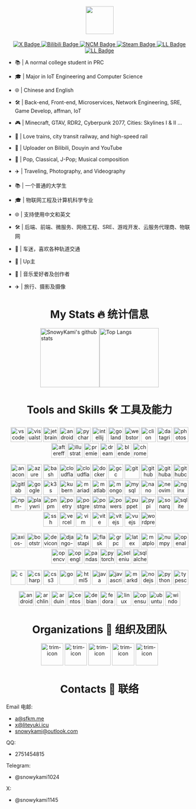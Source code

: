 <div id="header" align="center">
  <h1><img src="https://readme-typing-svg.herokuapp.com?font=&pause=1000&color=445d69&random=false&width=435&lines=Hi%2C+This+is+SnowyKami" height="75px"/></h1>
  <div id="badges">
    <a href="https://x.com/snowykami1145" target="_blank">
      <img src="https://img.shields.io/badge/X-blue?style=for-the-badge&logo=x&logoColor=white" alt="X Badge"/>
    </a>
    <a href="https://space.bilibili.com/233938750" target="_blank">
      <img src="https://img.shields.io/badge/Bilibili-pink?style=for-the-badge&logo=bilibili&logoColor=black" alt="Bilibili Badge"/>
    </a>
    <a href="https://music.163.com/#/artist?id=46413018" target="_blank">
      <img src="https://img.shields.io/badge/NCM-red?style=for-the-badge&logo=neteasecloudmusic&logoColor=black" alt="NCM Badge"/>
    </a>
    <a href="https://steamcommunity.com/id/sfkm" target="_blank">
      <img src="https://img.shields.io/badge/Steam-black?style=for-the-badge&logo=steam&logoColor=white" alt="Steam Badge"/>
    </a>
    <a href="https://lab.liteyuki.icu/?author=1" target="_blank">
      <img src="https://img.shields.io/badge/LiteyukiLab-blue?style=for-the-badge&logoColor=white" alt="LL Badge"/>
    </a>
<a href="https://gitee.com/snowykami" target="_blank">
      <img src="https://img.shields.io/badge/Gitee-blue?style=for-the-badge&logo=gitee&logoColor=white" alt="LL Badge"/>
    </a>
  </div>
</div>

- 📚 | A normal college student in PRC
- 🎓 | Major in IoT Engineering and Computer Science
- 🌐 | Chinese and English
- 🛠️ | Back-end, Front-end, Microservices, Network Engineering, SRE, Game Develop, affman, IoT
- 🎮 | Minecraft, GTAV, RDR2, Cyberpunk 2077, Cities: Skylines I & II ...
- 🚄 | Love trains, city transit railway, and high-speed rail
- 🎥 | Uploader on Bilibili, Douyin and YouTube
- 🎵 | Pop, Classical, J-Pop; Musical composition
- ✈️ | Traveling, Photography, and Videography


- 📚 | 一个普通的大学生
- 🎓 | 物联网工程及计算机科学专业
- 🌐 | 支持使用中文和英文
- 🛠️ | 后端、前端、微服务、网络工程、SRE、游戏开发、云服务代理商、物联网
- 🚄 | 车迷，喜欢各种轨道交通
- 🎥 | Up主
- 🎵 | 音乐爱好者及创作者
- ✈️ | 旅行、摄影及摄像
  
<div id="header" align="center">
  <h1>My Stats 🔥 统计信息</h1>
</div>

<div style="display: flex; align-items: stretch; justify-content: center;">
  <img src="https://gs.sfkm.me/api?username=snowykami&theme=liteyuki_gradient&show_icons=true&include_all_commits=true&locale=cn" alt="SnowyKami's github stats" height="160px" />
  <img src="https://gs.sfkm.me/api/top-langs/?username=snowykami&layout=compact&theme=liteyuki_gradient&hide_border=true&locale=cn" alt="Top Langs" height="160px" />
</div>

[//]: # ()

<div id="header" align="center">
  <h1>Tools and Skills 🛠️ 工具及能力</h1>
</div>

<p align='center'>
<img src='https://cdn.jsdelivr.net/gh/devicons/devicon/icons/vscode/vscode-original.svg' alt='vscode' width='40px' height='40px' />
<img src='https://cdn.jsdelivr.net/gh/devicons/devicon/icons/visualstudio/visualstudio-original.svg' alt='visualstudio' width='40px' height='40px' />
<img src='https://cdn.jsdelivr.net/gh/devicons/devicon/icons/jetbrains/jetbrains-original.svg' alt='jetbrains' width='40px' height='40px' />
<img src='https://cdn.jsdelivr.net/gh/devicons/devicon/icons/androidstudio/androidstudio-original.svg' alt='androidstudio' width='40px' height='40px' />
<img src='https://cdn.jsdelivr.net/gh/devicons/devicon/icons/pycharm/pycharm-original.svg' alt='pycharm' width='40px' height='40px' />
<img src='https://cdn.jsdelivr.net/gh/devicons/devicon/icons/intellij/intellij-original.svg' alt='intellij' width='40px' height='40px' />
<img src='https://cdn.jsdelivr.net/gh/devicons/devicon/icons/goland/goland-original.svg' alt='goland' width='40px' height='40px' />
<img src='https://cdn.jsdelivr.net/gh/devicons/devicon/icons/webstorm/webstorm-original.svg' alt='webstorm' width='40px' height='40px' />
<img src='https://cdn.jsdelivr.net/gh/devicons/devicon/icons/clion/clion-original.svg' alt='clion' width='40px' height='40px' />
<img src='https://cdn.jsdelivr.net/gh/devicons/devicon/icons/datagrip/datagrip-original.svg' alt='datagrip' width='40px' height='40px' />
<img src='https://cdn.jsdelivr.net/gh/devicons/devicon/icons/photoshop/photoshop-original.svg' alt='photoshop' width='40px' height='40px' />
<img src='https://cdn.jsdelivr.net/gh/devicons/devicon/icons/aftereffects/aftereffects-original.svg' alt='aftereffects' width='40px' height='40px' />
<img src='https://cdn.jsdelivr.net/gh/devicons/devicon/icons/illustrator/illustrator-plain.svg' alt='illustrator-plain' width='40px' height='40px' />
<img src='https://cdn.jsdelivr.net/gh/devicons/devicon/icons/premierepro/premierepro-original.svg' alt='premierepro' width='40px' height='40px' />
<img src='https://cdn.jsdelivr.net/gh/devicons/devicon/icons/dreamweaver/dreamweaver-original.svg' alt='dreamweaver' width='40px' height='40px' />
<img src='https://cdn.jsdelivr.net/gh/devicons/devicon/icons/blender/blender-original.svg' alt='blender' width='40px' height='40px' />
<img src='https://cdn.jsdelivr.net/gh/devicons/devicon/icons/chrome/chrome-original.svg' alt='chrome' width='40px' height='40px' />
</p>


<p align='center'>
<img src='https://cdn.jsdelivr.net/gh/devicons/devicon/icons/anaconda/anaconda-original.svg' alt='anaconda' width='40px' height='40px' />
<img src='https://cdn.jsdelivr.net/gh/devicons/devicon/icons/azure/azure-original.svg' alt='azure' width='40px' height='40px' />
<img src='https://cdn.jsdelivr.net/gh/devicons/devicon/icons/bash/bash-original.svg' alt='bash' width='40px' height='40px' />
<img src='https://cdn.jsdelivr.net/gh/devicons/devicon/icons/cloudflare/cloudflare-original.svg' alt='cloudflare' width='40px' height='40px' />
<img src='https://cdn.jsdelivr.net/gh/devicons/devicon/icons/cloudflareworkers/cloudflareworkers-original.svg' alt='cloudflareworkers' width='40px' height='40px' />
<img src='https://cdn.jsdelivr.net/gh/devicons/devicon/icons/docker/docker-original.svg' alt='docker' width='40px' height='40px' />
<img src='https://cdn.jsdelivr.net/gh/devicons/devicon/icons/gcc/gcc-original.svg' alt='gcc' width='40px' height='40px' />
<img src='https://cdn.jsdelivr.net/gh/devicons/devicon/icons/git/git-original.svg' alt='git' width='40px' height='40px' />
<img src='https://cdn.jsdelivr.net/gh/devicons/devicon/icons/github/github-original.svg' alt='github' width='40px' height='40px' />
<img src='https://cdn.jsdelivr.net/gh/devicons/devicon/icons/githubactions/githubactions-original.svg' alt='githubactions' width='40px' height='40px' />
<img src='https://cdn.jsdelivr.net/gh/devicons/devicon/icons/githubcodespaces/githubcodespaces-original.svg' alt='githubcodespaces' width='40px' height='40px' />
<img src='https://cdn.jsdelivr.net/gh/devicons/devicon/icons/gitlab/gitlab-original.svg' alt='gitlab' width='40px' height='40px' />
<img src='https://cdn.jsdelivr.net/gh/devicons/devicon/icons/googlecloud/googlecloud-original.svg' alt='googlecloud' width='40px' height='40px' />
<img src='https://cdn.jsdelivr.net/gh/devicons/devicon/icons/k3s/k3s-original.svg' alt='k3s' width='40px' height='40px' />
<img src='https://cdn.jsdelivr.net/gh/devicons/devicon/icons/kubernetes/kubernetes-original.svg' alt='kubernetes' width='40px' height='40px' />
<img src='https://cdn.jsdelivr.net/gh/devicons/devicon/icons/mariadb/mariadb-original.svg' alt='mariadb' width='40px' height='40px' />
<img src='https://cdn.jsdelivr.net/gh/devicons/devicon/icons/matlab/matlab-original.svg' alt='matlab' width='40px' height='40px' />
<img src='https://cdn.jsdelivr.net/gh/devicons/devicon/icons/mongodb/mongodb-original.svg' alt='mongodb' width='40px' height='40px' />
<img src='https://cdn.jsdelivr.net/gh/devicons/devicon/icons/mysql/mysql-original.svg' alt='mysql' width='40px' height='40px' />
<img src='https://cdn.jsdelivr.net/gh/devicons/devicon/icons/nano/nano-original.svg' alt='nano' width='40px' height='40px' />
<img src='https://cdn.jsdelivr.net/gh/devicons/devicon/icons/neovim/neovim-original.svg' alt='neovim' width='40px' height='40px' />
<img src='https://cdn.jsdelivr.net/gh/devicons/devicon/icons/nginx/nginx-original.svg' alt='nginx' width='40px' height='40px' />
<img src='https://cdn.jsdelivr.net/gh/devicons/devicon/icons/npm/npm-original-wordmark.svg' alt='npm-original-wordmark' width='40px' height='40px' />
<img src='https://cdn.jsdelivr.net/gh/devicons/devicon/icons/playwright/playwright-original.svg' alt='playwright' width='40px' height='40px' />
<img src='https://cdn.jsdelivr.net/gh/devicons/devicon/icons/pnpm/pnpm-original.svg' alt='pnpm' width='40px' height='40px' />
<img src='https://cdn.jsdelivr.net/gh/devicons/devicon/icons/poetry/poetry-original.svg' alt='poetry' width='40px' height='40px' />
<img src='https://cdn.jsdelivr.net/gh/devicons/devicon/icons/postgresql/postgresql-original.svg' alt='postgresql' width='40px' height='40px' />
<img src='https://cdn.jsdelivr.net/gh/devicons/devicon/icons/postman/postman-original.svg' alt='postman' width='40px' height='40px' />
<img src='https://cdn.jsdelivr.net/gh/devicons/devicon/icons/powershell/powershell-original.svg' alt='powershell' width='40px' height='40px' />
<img src='https://cdn.jsdelivr.net/gh/devicons/devicon/icons/puppeteer/puppeteer-original.svg' alt='puppeteer' width='40px' height='40px' />
<img src='https://cdn.jsdelivr.net/gh/devicons/devicon/icons/pypi/pypi-original.svg' alt='pypi' width='40px' height='40px' />
<img src='https://cdn.jsdelivr.net/gh/devicons/devicon/icons/sonarqube/sonarqube-original.svg' alt='sonarqube' width='40px' height='40px' />
<img src='https://cdn.jsdelivr.net/gh/devicons/devicon/icons/sqlite/sqlite-original.svg' alt='sqlite' width='40px' height='40px' />
<img src='https://cdn.jsdelivr.net/gh/devicons/devicon/icons/ssh/ssh-original.svg' alt='ssh' width='40px' height='40px' />
<img src='https://cdn.jsdelivr.net/gh/devicons/devicon/icons/vercel/vercel-original.svg' alt='vercel' width='40px' height='40px' />
<img src='https://cdn.jsdelivr.net/gh/devicons/devicon/icons/vim/vim-original.svg' alt='vim' width='40px' height='40px' />
<img src='https://cdn.jsdelivr.net/gh/devicons/devicon/icons/vite/vite-original.svg' alt='vite' width='40px' height='40px' />
<img src='https://cdn.jsdelivr.net/gh/devicons/devicon/icons/vitejs/vitejs-original.svg' alt='vitejs' width='40px' height='40px' />
<img src='https://cdn.jsdelivr.net/gh/devicons/devicon/icons/vuejs/vuejs-original.svg' alt='vuejs' width='40px' height='40px' />
<img src='https://cdn.jsdelivr.net/gh/devicons/devicon/icons/wordpress/wordpress-original.svg' alt='wordpress' width='40px' height='40px' />
</p>


<p align='center'>
<img src='https://cdn.jsdelivr.net/gh/devicons/devicon/icons/axios/axios-plain.svg' alt='axios-plain' width='40px' height='40px' />
<img src='https://cdn.jsdelivr.net/gh/devicons/devicon/icons/bootstrap/bootstrap-original.svg' alt='bootstrap' width='40px' height='40px' />
<img src='https://cdn.jsdelivr.net/gh/devicons/devicon/icons/devicon/devicon-original.svg' alt='devicon' width='40px' height='40px' />
<img src='https://cdn.jsdelivr.net/gh/devicons/devicon/icons/django/django-plain.svg' alt='django-plain' width='40px' height='40px' />
<img src='https://cdn.jsdelivr.net/gh/devicons/devicon/icons/fastapi/fastapi-original.svg' alt='fastapi' width='40px' height='40px' />
<img src='https://cdn.jsdelivr.net/gh/devicons/devicon/icons/flask/flask-original.svg' alt='flask' width='40px' height='40px' />
<img src='https://cdn.jsdelivr.net/gh/devicons/devicon/icons/grpc/grpc-original.svg' alt='grpc' width='40px' height='40px' />
<img src='https://cdn.jsdelivr.net/gh/devicons/devicon/icons/latex/latex-original.svg' alt='latex' width='40px' height='40px' />
<img src='https://cdn.jsdelivr.net/gh/devicons/devicon/icons/matplotlib/matplotlib-original.svg' alt='matplotlib' width='40px' height='40px' />
<img src='https://cdn.jsdelivr.net/gh/devicons/devicon/icons/numpy/numpy-original.svg' alt='numpy' width='40px' height='40px' />
<img src='https://cdn.jsdelivr.net/gh/devicons/devicon/icons/openal/openal-original.svg' alt='openal' width='40px' height='40px' />
<img src='https://cdn.jsdelivr.net/gh/devicons/devicon/icons/opencv/opencv-original.svg' alt='opencv' width='40px' height='40px' />
<img src='https://cdn.jsdelivr.net/gh/devicons/devicon/icons/opengl/opengl-original.svg' alt='opengl' width='40px' height='40px' />
<img src='https://cdn.jsdelivr.net/gh/devicons/devicon/icons/pandas/pandas-original.svg' alt='pandas' width='40px' height='40px' />
<img src='https://cdn.jsdelivr.net/gh/devicons/devicon/icons/pytorch/pytorch-original.svg' alt='pytorch' width='40px' height='40px' />
<img src='https://cdn.jsdelivr.net/gh/devicons/devicon/icons/selenium/selenium-original.svg' alt='selenium' width='40px' height='40px' />
<img src='https://cdn.jsdelivr.net/gh/devicons/devicon/icons/sqlalchemy/sqlalchemy-original.svg' alt='sqlalchemy' width='40px' height='40px' />
</p>


<p align='center'>
<img src='https://cdn.jsdelivr.net/gh/devicons/devicon/icons/c/c-original.svg' alt='c' width='40px' height='40px' />
<img src='https://cdn.jsdelivr.net/gh/devicons/devicon/icons/csharp/csharp-original.svg' alt='csharp' width='40px' height='40px' />
<img src='https://cdn.jsdelivr.net/gh/devicons/devicon/icons/css3/css3-original.svg' alt='css3' width='40px' height='40px' />
<img src='https://cdn.jsdelivr.net/gh/devicons/devicon/icons/go/go-original.svg' alt='go' width='40px' height='40px' />
<img src='https://cdn.jsdelivr.net/gh/devicons/devicon/icons/html5/html5-original.svg' alt='html5' width='40px' height='40px' />
<img src='https://cdn.jsdelivr.net/gh/devicons/devicon/icons/java/java-original.svg' alt='java' width='40px' height='40px' />
<img src='https://cdn.jsdelivr.net/gh/devicons/devicon/icons/javascript/javascript-original.svg' alt='javascript' width='40px' height='40px' />
<img src='https://cdn.jsdelivr.net/gh/devicons/devicon/icons/markdown/markdown-original.svg' alt='markdown' width='40px' height='40px' />
<img src='https://cdn.jsdelivr.net/gh/devicons/devicon/icons/nodejs/nodejs-original.svg' alt='nodejs' width='40px' height='40px' />
<img src='https://cdn.jsdelivr.net/gh/devicons/devicon/icons/python/python-original.svg' alt='python' width='40px' height='40px' />
<img src='https://cdn.jsdelivr.net/gh/devicons/devicon/icons/typescript/typescript-original.svg' alt='typescript' width='40px' height='40px' />
</p>


<p align='center'>
<img src='https://cdn.jsdelivr.net/gh/devicons/devicon/icons/android/android-original.svg' alt='android' width='40px' height='40px' />
<img src='https://cdn.jsdelivr.net/gh/devicons/devicon/icons/archlinux/archlinux-original.svg' alt='archlinux' width='40px' height='40px' />
<img src='https://cdn.jsdelivr.net/gh/devicons/devicon/icons/arduino/arduino-original.svg' alt='arduino' width='40px' height='40px' />
<img src='https://cdn.jsdelivr.net/gh/devicons/devicon/icons/centos/centos-original.svg' alt='centos' width='40px' height='40px' />
<img src='https://cdn.jsdelivr.net/gh/devicons/devicon/icons/debian/debian-original.svg' alt='debian' width='40px' height='40px' />
<img src='https://cdn.jsdelivr.net/gh/devicons/devicon/icons/fedora/fedora-original.svg' alt='fedora' width='40px' height='40px' />
<img src='https://cdn.jsdelivr.net/gh/devicons/devicon/icons/linux/linux-original.svg' alt='linux' width='40px' height='40px' />
<img src='https://cdn.jsdelivr.net/gh/devicons/devicon/icons/opensuse/opensuse-original.svg' alt='opensuse' width='40px' height='40px' />
<img src='https://cdn.jsdelivr.net/gh/devicons/devicon/icons/ubuntu/ubuntu-original.svg' alt='ubuntu' width='40px' height='40px' />
<img src='https://cdn.jsdelivr.net/gh/devicons/devicon/icons/windows11/windows11-original.svg' alt='windows11' width='40px' height='40px' />
</p>

[//]: # ()

<div id="header" align="center">
    <h1>Organizations 🏢 组织及团队</h1>
</div>
<div class="org" align="center">
        <img src="https://avatars.githubusercontent.com/u/157652070?s=200&v=4" alt="trim-icon"  width="60px">
        <img src="https://avatars.githubusercontent.com/u/122889621?s=200&v=4" alt="trim-icon" width="60px">
        <img src="https://cdn.liteyuki.icu/static/sfs/logo_without_text.png" alt="trim-icon" width="60px">
        <img src="https://gitlab.redrock.team/uploads/-/system/appearance/header_logo/1/Redrock.png" alt="trim-icon" width="60px">
        <img src="https://cdn.liteyuki.icu/static/lmtr/logo_without_text.png" alt="trim-icon" width="60px">
</div>

<div id="header" align="center">
    <h1>Contacts 📨 联络</h1>
</div>

Email 电邮:
- a@sfkm.me
- x@liteyuki.icu
- snowykami@outlook.com

QQ:
- 2751454815

Telegram:
- @snowykami1024

X:
- @snowykami1145
